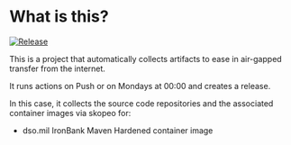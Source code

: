# What is this?

[![Release](https://github.com/amentumservices/Collector-Maven-IB/actions/workflows/collect.yml/badge.svg?branch=main)](https://github.com/amentumservices/Collector-Maven-IB/actions/workflows/collect.yml)

This is a project that automatically collects artifacts to ease in air-gapped transfer from the internet.

It runs actions on Push or on Mondays at 00:00 and creates a release.

In this case, it collects the source code repositories and the associated container images via skopeo for:

- dso.mil IronBank Maven Hardened container image
